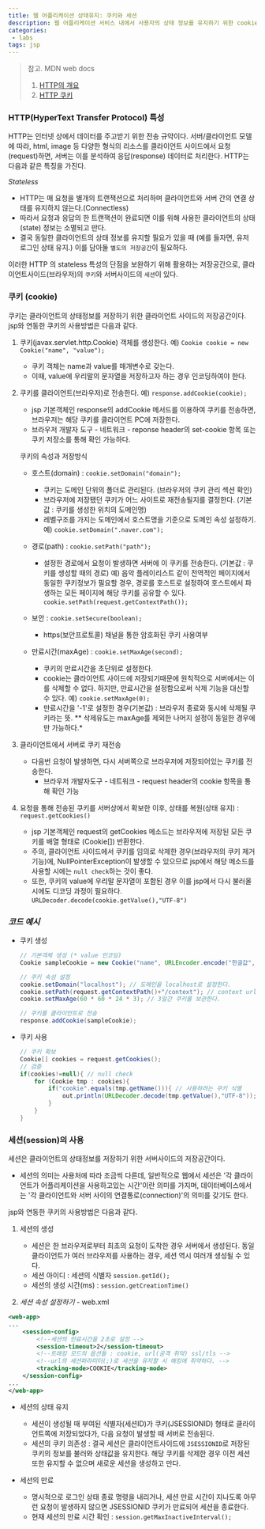 ```yaml
---
title: 웹 어플리케이션 상태유지: 쿠키와 세션
description: 웹 어플리케이션 서비스 내에서 사용자의 상태 정보를 유지하기 위한 cookie와 session의 개념과 사용방법을 jsp 문법을 바탕으로 정리함.
categories:
 - labs
tags: jsp
---
```

> 참고. MDN web docs
> 1) [HTTP의 개요](https://developer.mozilla.org/ko/docs/Web/HTTP/Overview)
> 2) [HTTP 쿠키](https://developer.mozilla.org/ko/docs/Web/HTTP/Cookies) 
<!-- more -->



###  HTTP(HyperText Transfer Protocol) 특성
HTTP는 인터넷 상에서 데이터를 주고받기 위한 전송 규약이다. 서버/클라이언트 모델에 따라, html, image 등 다양한 형식의 리소스를 클라이언트 사이드에서 요청(request)하면, 서버는 이를 분석하여 응답(response) 데이터로 처리한다. HTTP는 다음과 같은 특징을 가진다.

*Stateless*

- HTTP는 매 요청을 별개의 트랜잭션으로 처리하며 클라이언트와 서버 간의 연결 상태를 유지하지 않는다.(Connectless)
- 따라서 요청과 응답의 한 트랜잭션이 완료되면 이를 위해 사용한 클라이언트의 상태(state) 정보는 소멸되고 만다.
- 결국 동일한 클라이언트의 상태 정보를 유지할 필요가 있을 때 (예를 들자면, 유저 로그인 상태 유지.)
  이를 담아둘 `별도의 저장공간`이 필요하다.

이러한 HTTP 의 stateless 특성의 단점을 보완하기 위해 활용하는 저장공간으로,
클라이언트사이드(브라우저)의 `쿠키`와 서버사이드의 `세션`이 있다.

### 쿠키 (cookie)

쿠키는 클라이언트의 상태정보를 저장하기 위한 클라이언트 사이드의 저장공간이다.
jsp와 연동한 쿠키의 사용방법은 다음과 같다.

1. 쿠키(javax.servlet.http.Cookie) 객체를 생성한다.
    예)  `Cookie cookie = new Cookie("name", "value");`
    - 쿠키 객체는 name과 value를 매개변수로 갖는다.
    - 이때, value에 우리말의 문자열을 저장하고자 하는 경우 인코딩하여야 한다.

2. 쿠키를 클라이언트(브라우저)로 전송한다. 
    예)  `response.addCookie(cookie);`
    - jsp 기본객체인 response의 addCookie 메서드를 이용하여 쿠키를 전송하면,
      브라우저는 해당 쿠키를 클라이언트 PC에 저장한다.
    - 브라우저 개발자 도구 - 네트워크 - reponse header의 set-cookie 항목
      또는 쿠키 저장소를 통해 확인 가능하다.

    쿠키의 속성과 저장방식
        
    * 호스트(domain) : `cookie.setDomain("domain");`
        - 쿠키는 도메인 단위의 폴더로 관리된다. (브라우저의 쿠키 관리 섹션 확인)
        - 브라우저에 저장됐던 쿠키가 어느 사이트로 재전송될지를 결정한다. (기본값 : 쿠키를 생성한 위치의 도메인명)
        - 레벨구조를 가지는 도메인에서 호스트명을 기준으로 도메인 속성 설정하기.
            예) `cookie.setDomain(".naver.com");`
            
    * 경로(path) : `cookie.setPath("path");`
        - 설정한 경로에서 요청이 발생하면 서버에 이 쿠키를 전송한다. (기본값 : 쿠키를 생성할 때의 경로) 
        예) 음악 플레이리스트 같이 전역적인 페이지에서 동일한 쿠키정보가 필요할 경우,
        경로를 호스트로 설정하여 호스트에서 파생하는 모든 페이지에 해당 쿠키를 공유할 수 있다.
        `cookie.setPath(request.getContextPath());`
                    
    * 보안 : `cookie.setSecure(boolean);`
        - https(보안프로토콜) 채널을 통한 암호화된 쿠키 사용여부
        
    * 만료시간(maxAge) : `cookie.setMaxAge(second);`
        - 쿠키의 만료시간을 초단위로 설정한다.
        - cookie는 클라이언트 사이드에 저장되기때문에 원칙적으로 서버에서는 이를 삭제할 수 없다.
          하지만, 만료시간을 설정함으로써 삭제 기능을 대신할 수 있다.
          예) `cookie.setMaxAge(0);`
        - 만료시간을 '-1'로 설정한 경우(기본값) : 브라우저 종료와 동시에 삭제될 쿠키라는 뜻.
        ** 삭제유도는 maxAge를 제외한 나머지 설정이 동일한 경우에만 가능하다.*

3. 클라이언트에서 서버로 쿠키 재전송
    - 다음번 요청이 발생하면, 다시 서버쪽으로 브라우저에 저장되어있는 쿠키를 전송한다.
        - 브라우저 개발자도구 - 네트워크 - request header의 cookie 항목을 통해 확인 가능

4. 요청을 통해 전송된 쿠키를 서버상에서 확보한 이후, 상태를 복원(상태 유지)
   : `request.getCookies()`
    - jsp 기본객체인 request의 getCookies 메소드는 브라우저에 저장된 모든 쿠키를 배열 형태로 (Cookie[]) 반환한다.
	- 주의, 클라이언트 사이드에서 쿠키를 임의로 삭제한 경우(브라우저의 쿠키 제거기능)에, NullPointerException이 발생할 수 있으므로 jsp에서 해당 메소드를 사용할 시에는 `null check`하는 것이 좋다.
	- 또한, 쿠키의 value에 우리말 문자열이 포함된 경우 이를 jsp에서 다시 불러올 시에도 디코딩 과정이 필요하다. `URLDecoder.decode(cookie.getValue(),"UTF-8")`

### *코드 예시* 
* 쿠키 생성
    ```java
    // 기본객체 생성 (* value 인코딩)
    Cookie sampleCookie = new Cookie("name", URLEncoder.encode("한글값", "UTF-8"));

    // 쿠키 속성 설정 
    cookie.setDomain("localhost"); // 도메인을 localhost로 설정한다.
    cookie.setPath(request.getContextPath()+"/context"); // context url에서 요청이 발생하면 해당 쿠키를 전송한다. 
    cookie.setMaxAge(60 * 60 * 24 * 3); // 3일간 쿠키를 보관한다.

    // 쿠키를 클라이언트로 전송
    response.addCookie(sampleCookie);
    ```
* 쿠키 사용
    ```java
    // 쿠키 확보
    Cookie[] cookies = request.getCookies();
    // 검증
    if(cookies!=null){ // null check
        for (Cookie tmp : cookies){
            if("cookie".equals(tmp.getName())){ // 사용하려는 쿠키 식별
                out.println(URLDecoder.decode(tmp.getValue(),"UTF-8")); 
            }
        }
    }
    ```

### 세션(session)의 사용
세션은 클라이언트의 상태정보를 저장하기 위한 서버사이드의 저장공간이다.
- 세션의 의미는 사용처에 따라 조금씩 다른데, 일반적으로 웹에서 세션은 '각 클라이언트가 어플리케이션을 사용하고있는 시간'이란 의미를 가지며, 데이터베이스에서는 '각 클라이언트와 서버 사이의 연결통로(connection)'의 의미를 갖기도 한다.

jsp와 연동한 쿠키의 사용방법은 다음과 같다.
1. 세션의 생성 
    - 세션은 한 브라우저로부터 최초의 요청이 도착한 경우 서버에서 생성된다. 동일 클라이언트가 여러 브라우저를 사용하는 경우, 세션 역시 여러개 생성될 수 있다.
    - 세션 아이디 : 세션의 식별자 `session.getId();`
    - 세션의 생성 시간(ms) : `session.getCreationTime()`
    
2. *세션 속성 설정하기* - web.xml

```xml
<web-app>
...
	<session-config>
        <!--세션의 만료시간을 2초로 설정 -->
        <session-timeout>2</session-timeout>
        <!--트래킹 모드의 옵션들 : cookie, url(공격 취약) ssl/tls -->
        <!--url의 세션파라미터(;)로 세션을 유지할 시 해킹에 취약하다. -->
        <tracking-mode>COOKIE</tracking-mode>
	</session-config>
...
</web-app>
```

- 세션의 상태 유지
	- 세션이 생성될 때 부여된 식별자(세션ID)가 쿠키(JSESSIONID) 형태로 클라이언트쪽에 저장되었다가,
	  다음 요청이 발생할 때 서버로 전송된다. 
	- 세션의 쿠키 의존성
    : 결국 세션은 클라이언트사이드에 `JSESSIONID`로 저장된 쿠키의 정보를 불러와 상태값을 유지한다.
     해당 쿠키를 삭제한 경우 이전 세션 또한 유지할 수 없으며 새로운 세션을 생성하고 만다.

- 세선의 만료
	- 명시적으로 로그인 상태 종료 명령을 내리거나, 세션 만료 시간이 지나도록 아무런 요청이 발생하지 않으면 JSESSIONID 쿠키가 만료되어 세션을 종료한다.
	- 현재 세션의 만료 시간 확인 : `session.getMaxInactiveInterval();`





